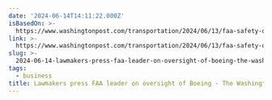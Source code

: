 ```yaml
---
date: '2024-06-14T14:11:22.000Z'
isBasedOn: >-
  https://www.washingtonpost.com/transportation/2024/06/13/faa-safety-oversight-boeing-whitaker/
link: >-
  https://www.washingtonpost.com/transportation/2024/06/13/faa-safety-oversight-boeing-whitaker/
slug: >-
  2024-06-14-lawmakers-press-faa-leader-on-oversight-of-boeing-the-washington-post
tags:
  - business
title: Lawmakers press FAA leader on oversight of Boeing - The Washington Post
---
```

 
